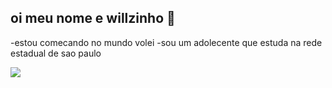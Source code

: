 ## oi meu nome e willzinho 🏐
-estou comecando no mundo volei
-sou um adolecente que estuda na rede estadual de sao paulo




![](https://media1.tenor.com/m/sTfZpW4fe8cAAAAd/hit-the-ball-bruno-oscar-schmidt.gif)

